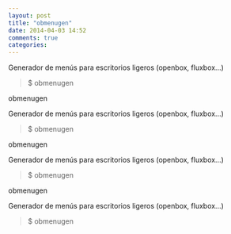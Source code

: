 ```yaml
---
layout: post
title: "obmenugen"
date: 2014-04-03 14:52
comments: true
categories: 
---
```

Generador de menús para escritorios ligeros (openbox, fluxbox...)

>$ obmenugen

obmenugen

Generador de menús para escritorios ligeros (openbox, fluxbox...)

>$ obmenugen

obmenugen

Generador de menús para escritorios ligeros (openbox, fluxbox...)

>$ obmenugen

obmenugen

Generador de menús para escritorios ligeros (openbox, fluxbox...)

>$ obmenugen

